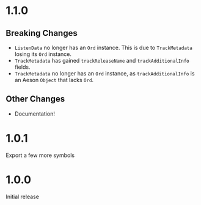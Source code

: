 # 1.1.0

## Breaking Changes

* `ListenData` no longer has an `Ord` instance. This is due to `TrackMetadata` losing its `Ord` instance.
* `TrackMetadata` has gained `trackReleaseName` and `trackAdditionalInfo` fields.
* `TrackMetadata` no longer has an `Ord` instance, as `trackAdditionalInfo` is an Aeson `Object` that lacks `Ord`.

## Other Changes

* Documentation!


# 1.0.1

Export a few more symbols


# 1.0.0

Initial release
